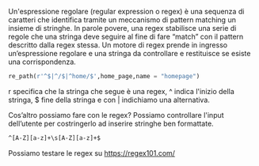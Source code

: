 Un'espressione regolare (regular expression o regex) è una sequenza di caratteri che identifica tramite un meccanismo di pattern matching un insieme di stringhe. In parole povere, una regex stabilisce una serie di regole che una stringa deve seguire al fine di fare “match” con il pattern descritto dalla regex stessa. Un motore di regex prende in ingresso un’espressione regolare e una stringa da controllare e restituisce se esiste una corrispondenza.
```python
re_path(r'^$|^/$|^home/$',home_page,name = "homepage")
```

r specifica che la stringa che segue è una regex, ^ indica l'inizio della stringa, $ fine della stringa e con | indichiamo una alternativa.

Cos’altro possiamo fare con le regex?  Possiamo controllare l'input dell’utente per costringerlo ad inserire stringhe ben formattate.

```txt
^[A-Z][a-z]+\s[A-Z][a-z]+$
```

Possiamo testare le regex su https://regex101.com/





